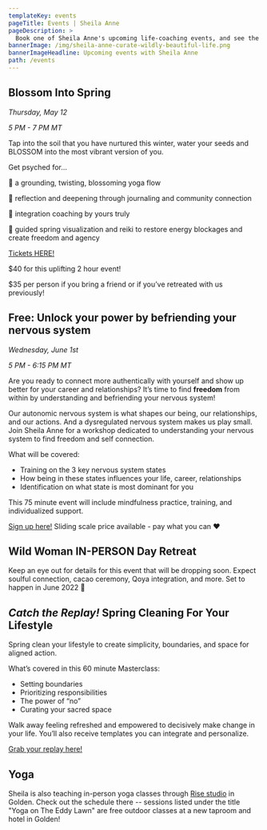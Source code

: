 ```yaml
---
templateKey: events
pageTitle: Events | Sheila Anne
pageDescription: >
  Book one of Sheila Anne's upcoming life-coaching events, and see the schedule for future programs being offered. Don't miss out!
bannerImage: /img/sheila-anne-curate-wildly-beautiful-life.png
bannerImageHeadline: Upcoming events with Sheila Anne
path: /events
---
```


## Blossom Into Spring

_Thursday, May 12_

_5 PM - 7 PM MT_

Tap into the soil that you have nurtured this winter, water your seeds and BLOSSOM into the most vibrant version of you.

Get psyched for…

🌼 a grounding, twisting, blossoming yoga flow

📘 reflection and deepening through journaling and community connection

💛 integration coaching by yours truly

🙏 guided spring visualization and reiki to restore energy blockages and create freedom and agency

[Tickets HERE!](https://sheilaanne.us17.list-manage.com/track/click?u=50cd8d2646515331acfa0d482&id=80cccf7871&e=67b6a3512b)

$40 for this uplifting 2 hour event!

$35 per person if you bring a friend or if you’ve retreated with us previously!

## Free: Unlock your power by befriending your nervous system

_Wednesday, June 1st_

_5 PM - 6:15 PM MT_

Are you ready to connect more authentically with yourself and show up better for your career and relationships? It’s time to find **freedom** from within by understanding and befriending your nervous system!

Our autonomic nervous system is what shapes our being, our relationships, and our actions. And a dysregulated nervous system makes us play small. Join Sheila Anne for a workshop dedicated to understanding your nervous system to find freedom and self connection.

What will be covered:

- Training on the 3 key nervous system states
- How being in these states influences your life, career, relationships
- Identification on what state is most dominant for you

This 75 minute event will include mindfulness practice, training, and individualized support.

[Sign up here!](https://square.link/u/TtbYJNnH) Sliding scale price available - pay what you can ❤️

## Wild Woman IN-PERSON Day Retreat

Keep an eye out for details for this event that will be dropping soon. Expect soulful connection, cacao ceremony, Qoya integration, and more. Set to happen in June 2022 🦁

## _Catch the Replay!_ Spring Cleaning For Your Lifestyle

Spring clean your lifestyle to create simplicity, boundaries, and space for aligned action.

What’s covered in this 60 minute Masterclass:

- Setting boundaries
- Prioritizing responsibilities
- The power of “no”
- Curating your sacred space

Walk away feeling refreshed and empowered to decisively make change in your life. You’ll also receive templates you can integrate and personalize.

[Grab your replay here!](https://checkout.square.site/buy/37FRUYMUV42JSOLLJIRW2LOA)

## Yoga

Sheila is also teaching in-person yoga classes through [Rise studio](https://www.risegolden.com/) in Golden. Check out the schedule there -- sessions listed under the title "Yoga on The Eddy Lawn" are free outdoor classes at a new taproom and hotel in Golden!
